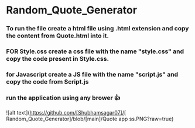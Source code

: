 # Random_Quote_Generator
### To run the file create a html file using .html extension and copy the content from  Quote.html into it.
### FOR Style.css create a css file with the name "style.css" and copy the code present in Style.css.
### for Javascript create a JS file with the name "script.js" and copy the code from Script.js
### run the application using any brower 👍 
![alt text](https://github.com/[Shubhamsagar07]/[
Random_Quote_Generator]/blob/[main]/Quote app ss.PNG?raw=true)
